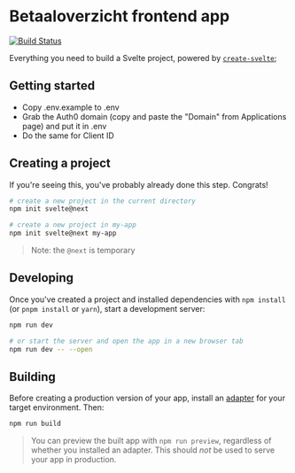 # Betaaloverzicht frontend app

[![Build Status](https://ci.timohermans.nl/api/badges/timohermans/betaaloverzicht-app/status.svg?ref=refs/heads/main)](https://ci.timohermans.nl/timohermans/betaaloverzicht-app)

Everything you need to build a Svelte project, powered by [`create-svelte`](https://github.com/sveltejs/kit/tree/master/packages/create-svelte);

## Getting started

- Copy .env.example to .env
- Grab the Auth0 domain (copy and paste the "Domain" from Applications page) and put it in .env
- Do the same for Client ID

## Creating a project

If you're seeing this, you've probably already done this step. Congrats!

```bash
# create a new project in the current directory
npm init svelte@next

# create a new project in my-app
npm init svelte@next my-app
```

> Note: the `@next` is temporary

## Developing

Once you've created a project and installed dependencies with `npm install` (or `pnpm install` or `yarn`), start a development server:

```bash
npm run dev

# or start the server and open the app in a new browser tab
npm run dev -- --open
```

## Building

Before creating a production version of your app, install an [adapter](https://kit.svelte.dev/docs#adapters) for your target environment. Then:

```bash
npm run build
```

> You can preview the built app with `npm run preview`, regardless of whether you installed an adapter. This should _not_ be used to serve your app in production.
